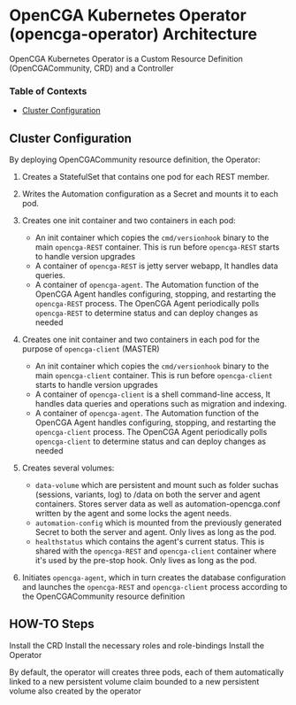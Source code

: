 # OpenCGA Kubernetes Operator (opencga-operator) Architecture

OpenCGA Kubernetes Operator is a Custom Resource Definition (OpenCGACommunity, CRD) and a Controller

### Table of Contexts
- [Cluster Configuration](#cluster-configuration)


## Cluster Configuration
By deploying OpenCGACommunity resource definition, the Operator:
1. Creates a StatefulSet that contains one pod for each REST member.
2. Writes the Automation configuration as a Secret and mounts it to each pod.

3. Creates one init container and two containers in each pod:
    -  An init container which copies the `cmd/versionhook` binary to the main `opencga-REST` container. This is run before `opencga-REST` starts to handle version upgrades
    -  A container of `opencga-REST` is jetty server webapp, It handles data queries.
    -  A container of `opencga-agent`. The Automation function of the OpenCGA Agent handles configuring, stopping, and restarting the `opencga-REST` process. The OpenCGA Agent periodically polls `opencga-REST` to determine status and can deploy changes as needed

3. Creates one init container and two containers in each pod for the purpose of `opencga-client` (MASTER)
    -  An init container which copies the `cmd/versionhook` binary to the main `opencga-client` container. This is run before `opencga-client` starts to handle version upgrades
    -  A container of `opencga-client` is a shell command-line access, It handles data queries and operations such as migration and indexing.
    -  A container of `opencga-agent`. The Automation function of the OpenCGA Agent handles configuring, stopping, and restarting the `opencga-client` process. The OpenCGA Agent periodically polls `opencga-client` to determine status and can deploy changes as needed

4. Creates several volumes:
    -  `data-volume` which are persistent and mount such as folder suchas (sessions, variants, log) to /data on both the server and agent containers. Stores server data as well as automation-opencga.conf written by the agent and some locks the agent needs.
    -  `automation-config` which is mounted from the previously generated Secret to both the server and agent. Only lives as long as the pod.
    -  `healthstatus` which contains the agent's current status. This is shared with the `opencga-REST` and `opencga-client` container where it's used by the pre-stop hook. Only lives as long as the pod.

5. Initiates `opencga-agent`, which in turn creates the database configuration and launches the `opencga-REST` and `opencga-client` process according to the OpenCGACommunity resource definition

## HOW-TO Steps

Install the CRD
Install the necessary roles and role-bindings
Install the Operator


By default, the operator will creates three pods, each of them automatically linked to a new persistent volume claim bounded to a new persistent volume also created by the operator

